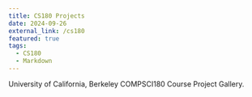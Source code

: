 ```yaml
---
title: CS180 Projects
date: 2024-09-26
external_link: /cs180
featured: true
tags:
  - CS180
  - Markdown
---
```


University of California, Berkeley COMPSCI180 Course Project Gallery.

<!--more-->
